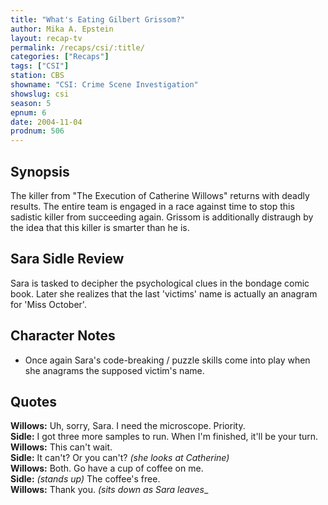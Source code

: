 ```yaml
---
title: "What's Eating Gilbert Grissom?"
author: Mika A. Epstein
layout: recap-tv
permalink: /recaps/csi/:title/
categories: ["Recaps"]
tags: ["CSI"]
station: CBS
showname: "CSI: Crime Scene Investigation"
showslug: csi
season: 5  
epnum: 6
date: 2004-11-04
prodnum: 506 
---
```


## Synopsis

The killer from "The Execution of Catherine Willows" returns with deadly results. The entire team is engaged in a race against time to stop this sadistic killer from succeeding again. Grissom is additionally distraugh by the idea that this killer is smarter than he is.

## Sara Sidle Review

Sara is tasked to decipher the psychological clues in the bondage comic book. Later she realizes that the last 'victims' name is actually an anagram for 'Miss October'.

## Character Notes

* Once again Sara's code-breaking / puzzle skills come into play when she anagrams the supposed victim's name.

## Quotes

**Willows:** Uh, sorry, Sara. I need the microscope. Priority.  
**Sidle:** I got three more samples to run. When I'm finished, it'll be your turn.  
**Willows:** This can't wait.  
**Sidle:** It can't? Or you can't? _(she looks at Catherine)_  
**Willows:** Both. Go have a cup of coffee on me.  
**Sidle:** _(stands up)_ The coffee's free.  
**Willows:** Thank you. _(sits down as Sara leaves__